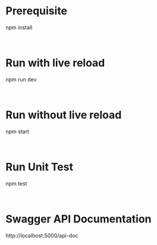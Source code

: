 <h1>Prerequisite</h1>
<p>npm install</p>
<br/>

<h1>Run with live reload</h1>
<p>npm run dev</p>
<br/>

<h1>Run without live reload</h1>
<p>npm start</p>
<br/>

<h1>Run Unit Test</h1>
<p>npm test</p>
<br/>

<h1>Swagger API Documentation</h1>
<p>http://localhost:5000/api-doc</p>
<br/>
